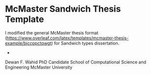 # McMaster Sandwich Thesis Template

I modified the general McMaster thesis format (https://www.overleaf.com/latex/templates/mcmaster-thesis-example/bjccppctqwgt) for Sandwich types dissertation. 

-
Dewan F. Wahid
PhD Candidate
School of Computational Science and Engineering
McMaster University